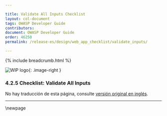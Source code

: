 ```yaml
---

title: Validate All Inputs Checklist
layout: col-document
tags: OWASP Developer Guide
contributors:
document: OWASP Developer Guide
order: 46250
permalink: /release-es/design/web_app_checklist/validate_inputs/

---
```


{% include breadcrumb.html %}

<style type="text/css">
.image-right {
  height: 180px;
  display: block;
  margin-left: auto;
  margin-right: auto;
  float: right;
}
</style>

![WIP logo](../../../assets/images/dg_wip.png "Trabajo en curso"){: .image-right }

### 4.2.5 Checklist: Validate All Inputs

No hay traducción de esta página, consulte [versión original en inglés][release060205].

----

[release060205]: https://github.com/OWASP/www-project-developer-guide/blob/main/release/06-design/02-web-app-checklist/05-validate-inputs.md

\newpage
